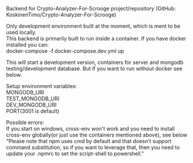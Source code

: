 Backend for Crypto-Analyzer-For-Scrooge project/repository (GitHub: KoskinenTimo/Crypto-Analyzer-For-Scrooge)

Only development environment built at the moment, which is ment to be used locally.<br>
This backend is primarily built to run inside a container. If you have docker installed you can: <br>
docker-compose -f docker-compose.dev.yml up

This will start a development version, containers for server and mongodb testing/development database. But if you want to run without docker see below.

Setup environment variables:<br>
MONGODB_URI<br>
TEST_MONGODB_URI<br>
DEV_MONGODB_URI<br>
PORT(3001 is default)<br>

Possible errors:<br>
If you start on windows, cross-env won't work and you need to install cross-env globally(or just use the containers mentioned above), see below<br>
"Please note that npm uses cmd by default and that doesn't support command substitution, so if you want to leverage that, then you need to update your .npmrc to set the script-shell to powershell."